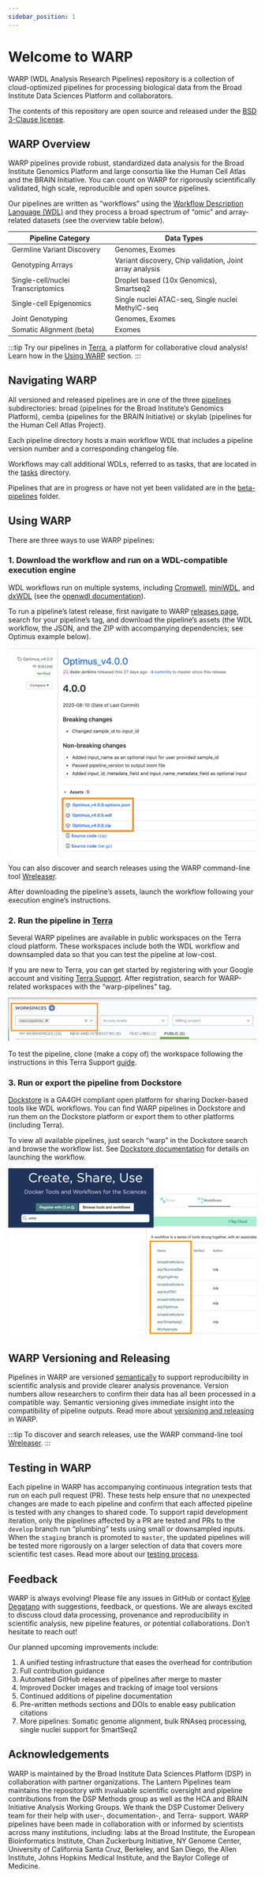 ```yaml
---
sidebar_position: 1
---
```


# Welcome to WARP

WARP (WDL Analysis Research Pipelines) repository is a collection of cloud-optimized pipelines for processing biological data from the Broad Institute Data Sciences Platform and collaborators.

The contents of this repository are open source and released under the [BSD 3-Clause license](https://github.com/broadinstitute/warp/blob/master/LICENSE).


## WARP Overview

WARP pipelines provide robust, standardized data analysis for the Broad Institute Genomics Platform and large consortia like the Human Cell Atlas and the BRAIN Initiative. You can count on WARP for rigorously scientifically validated, high scale, reproducible and open source pipelines.

Our pipelines are written as “workflows” using the [Workflow Description Language (WDL)](https://openwdl.org/) and they process a broad spectrum of “omic” and array-related datasets (see the overview table below).

| Pipeline Category | Data Types |
| --- | --- |
| Germline Variant Discovery | Genomes, Exomes |
| Genotyping Arrays | Variant discovery, Chip validation, Joint array analysis |
| Single-cell/nuclei Transcriptomics | Droplet based (10x Genomics), Smartseq2 |
| Single-cell Epigenomics | Single nuclei ATAC-seq, Single nuclei MethylC-seq |
| Joint Genotyping | Genomes, Exomes |
| Somatic Alignment (beta) | Exomes |

:::tip
Try our pipelines in [Terra](https://app.terra.bio/#workspaces?tagsFilter%5B0%5D=warp-pipelines&tab=public), a platform for collaborative cloud analysis! Learn how  in the [Using WARP](#_2-run-the-pipeline-in-terra) section.
:::


## Navigating WARP

All versioned and released pipelines are in one of the three [pipelines](https://github.com/broadinstitute/warp/tree/master/pipelines) subdirectories: broad (pipelines for the Broad Institute’s Genomics Platform), cemba (pipelines for the BRAIN Initiative) or skylab (pipelines for the Human Cell Atlas Project).

Each pipeline directory hosts a main workflow WDL that includes a pipeline version number and a corresponding changelog file.

Workflows may call additional WDLs, referred to as tasks, that are located in the [tasks](https://github.com/broadinstitute/warp/tree/master/tasks) directory.

Pipelines that are in progress or have not yet been validated are in the [beta-pipelines](https://github.com/broadinstitute/warp/tree/master/beta-pipelines) folder.

## Using WARP
There are three ways to use WARP pipelines:
### 1. Download the workflow and run on a WDL-compatible execution engine

WDL workflows run on multiple systems, including [Cromwell](https://cromwell.readthedocs.io/en/stable/), [miniWDL](https://github.com/chanzuckerberg/miniwdl), and [dxWDL](https://github.com/dnanexus/dxWDL) (see the [openwdl documentation](https://github.com/openwdl/wdl#execution-engines)). 


To run a pipeline’s latest release, first navigate to WARP [releases page](https://github.com/broadinstitute/warp/releases), search for your pipeline’s tag, and download the pipeline’s assets (the WDL workflow, the JSON, and the ZIP with accompanying dependencies; see Optimus example below).

![optimus_release](./images/optimus_release.png)

You can also discover and search releases using the WARP command-line tool [Wreleaser](https://github.com/broadinstitute/warp/tree/develop/wreleaser).

After downloading the pipeline’s assets, launch the workflow following your execution engine’s instructions.

### 2. Run the pipeline in [Terra](https://app.terra.bio/#workspaces?tagsFilter%5B0%5D=warp-pipelines&tab=public)

Several WARP pipelines are available in public workspaces on the Terra cloud platform. These workspaces include both the WDL workflow and downsampled data so that you can test the pipeline at low-cost.

If you are new to Terra, you can get started by registering with your Google account and visiting [Terra Support](https://support.terra.bio/hc/en-us). After registration, search for WARP-related workspaces with the “warp-pipelines” tag.

![Terra_warp](./images/Terra_warp.png)

To test the pipeline, clone (make a copy of) the workspace following the instructions in this Terra Support [guide](https://support.terra.bio/hc/en-us/articles/360026130851).

### 3. Run or export the pipeline from Dockstore

[Dockstore](https://dockstore.org/) is a GA4GH compliant open platform for sharing Docker-based tools like WDL workflows. You can find WARP pipelines in Dockstore and run them on the Dockstore platform or export them to other platforms (including Terra).

To view all available pipelines, just search “warp” in the Dockstore search and browse the workflow list. See [Dockstore documentation](https://docs.dockstore.org/en/develop/index.html) for details on launching the workflow.

![Dockstore](./images/Dockstore.png)

## WARP Versioning and Releasing

Pipelines in WARP are versioned [semantically](https://semver.org/) to support reproducibility in scientific analysis and provide clearer analysis provenance. Version numbers allow researchers to confirm their data has all been processed in a compatible way. Semantic versioning gives immediate insight into the compatibility of pipeline outputs. Read more about [versioning and releasing](./About_WARP/VersionAndReleasePipelines.md) in WARP.

:::tip To discover and search releases, use the WARP command-line tool [Wreleaser](https://github.com/broadinstitute/warp/tree/develop/wreleaser).
:::

## Testing in WARP

Each pipeline in WARP has accompanying continuous integration tests that run on each pull request (PR). These tests help ensure that no unexpected changes are made to each pipeline and confirm that each affected pipeline is tested with any changes to shared code. To support rapid development iteration, only the pipelines affected by a PR are tested and PRs to the `develop` branch run “plumbing” tests using small or downsampled inputs. When the `staging` branch is promoted to `master`, the updated pipelines will be tested more rigorously on a larger selection of data that covers more scientific test cases. Read more about our [testing process](./About_WARP/TestingPipelines.md).

## Feedback

WARP is always evolving! Please file any issues in GitHub or contact [Kylee Degatano](mailto:kdegatano@broadinstitute.org) with suggestions, feedback, or questions. We are always excited to discuss cloud data processing, provenance and reproducibility in scientific analysis, new pipeline features, or potential collaborations. Don’t hesitate to reach out!

Our planned upcoming improvements include:

1. A unified testing infrastructure that eases the overhead for contribution
2. Full contribution guidance
3. Automated GitHub releases of pipelines after merge to master
4. Improved Docker images and tracking of image tool versions
5. Continued additions of pipeline documentation
6. Pre-written methods sections and DOIs to enable easy publication citations
7. More pipelines: Somatic genome alignment, bulk RNAseq processing, single nuclei support for SmartSeq2

## Acknowledgements

WARP is maintained by the Broad Institute Data Sciences Platform (DSP) in collaboration with partner organizations. The Lantern Pipelines team maintains the repository with invaluable scientific oversight and pipeline contributions from the DSP Methods group as well as the HCA and BRAIN Initiative Analysis Working Groups. We thank the DSP Customer Delivery team for their help with user-, documentation-, and Terra- support. WARP pipelines have been made in collaboration with or informed by scientists across many institutions, including: labs at the Broad Institute, the European Bioinformatics Institute, Chan Zuckerburg Initiative, NY Genome Center, University of California Santa Cruz, Berkeley, and San Diego, the Allen Institute, Johns Hopkins Medical Institute, and the Baylor College of Medicine.
